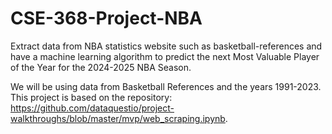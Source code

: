 # CSE-368-Project-NBA
Extract data from NBA statistics website such as basketball-references and have a machine learning algorithm to predict the next Most Valuable Player of the Year for the 2024-2025 NBA Season.

We will be using data from Basketball References and the years 1991-2023.
This project is based on the repository: https://github.com/dataquestio/project-walkthroughs/blob/master/mvp/web_scraping.ipynb.
